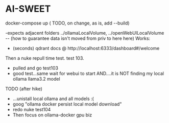 # AI-SWEET
docker-compose up ( TODO, on change, as is, add --build)

-expects adjacent folders ../ollamaLocalVolume, ../openWebUILocalVolume
-- (how to guarantee data isn't moved from priv to here here)
Works:
- (seconds) qdrant docs @ http://localhost:6333/dashboard#/welcome

Then a nuke repull time test. test 103.
- pulled and go test103
- good test...same wait for webui to start AND....it is NOT finding my local ollama llama3.2 model

TODO (after hike) 
- ...unistall local ollama and all models :( 
- goog "ollama docker persist local model download"
- redo nuke test104
- Then focus on ollama-docker gpu biz